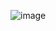 ![image](https://github.com/Shubham04Sanap/PasswordGenerator/assets/81099588/bd273899-9f81-4fa1-9648-03fe6a49936d)
